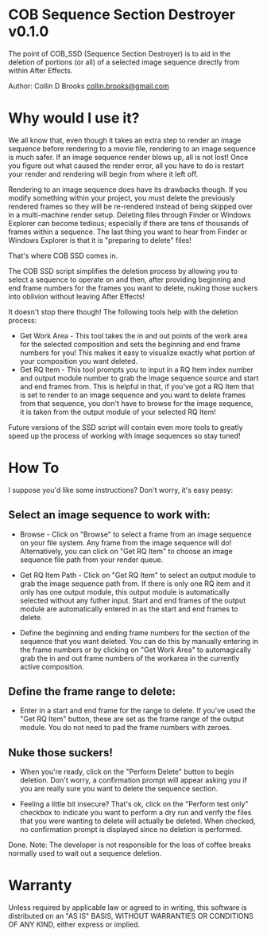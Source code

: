 COB Sequence Section Destroyer v0.1.0
===============

The point of COB_SSD (Sequence Section Destroyer) is to aid in the
deletion of portions (or all) of a selected image sequence directly from within
After Effects.

Author: Collin D Brooks <collin.brooks@gmail.com>

Why would I use it?
===================

We all know that, even though it takes an extra step to render an image
sequence before rendering to a movie file, rendering to an image sequence is
much safer. If an image sequence render blows up, all is not lost! Once you
figure out what caused the render error, all you have to do is restart your
render and rendering will begin from where it left off.

Rendering to an image sequence does have its drawbacks though. If you modify
something within your project, you must delete the previously rendered frames
so they will be re-rendered instead of being skipped over in a multi-machine
render setup. Deleting files through Finder or Windows Explorer can become
tedious; especially if there are tens of thousands of frames within a sequence.
The last thing you want to hear from Finder or Windows Explorer is that it is
"preparing to delete" files!

That's where COB SSD comes in.

The COB SSD script simplifies the deletion process by allowing you to select a
sequence to operate on and then, after providing beginning and end frame
numbers for the frames you want to delete, nuking those suckers into oblivion
without leaving After Effects!

It doesn't stop there though! The following tools help with the deletion
process:

 * Get Work Area - This tool takes the in and out points of the work area for
   the selected composition and sets the beginning and end frame numbers for
   you! This makes it easy to visualize exactly what portion of your
   composition you want deleted.
 * Get RQ Item - This tool prompts you to input in a RQ Item index
   number and output module number to grab the image sequence source and start
   and end frames from. This is helpful in that, if you've got a RQ Item that
   is set to render to an image sequence and you want to delete frames from
   that sequence, you don't have to browse for the image sequence, it is taken
   from the output module of your selected RQ Item!

Future versions of the SSD script will contain even more tools to greatly
speed up the process of working with image sequences so stay tuned!

How To
======

I suppose you'd like some instructions? Don't worry, it's easy peasy:

Select an image sequence to work with:
--------------------------------------

 * Browse - Click on "Browse" to select a frame from an image sequence on your
   file system. Any frame from the image sequence will do! Alternatively, you
   can click on "Get RQ Item" to choose an image sequence file path from
   your render queue.

 * Get RQ Item Path - Click on "Get RQ Item" to select an output module to grab
   the image sequence path from. If there is only one RQ item and it only has
   one output module, this output module is automatically selected without any
   futher input. Start and end frames of the output module are automatically
   entered in as the start and end frames to delete.

 * Define the beginning and ending frame numbers for the
   section of the sequence that you want deleted. You can do this by manually
   entering in the frame numbers or by clicking on "Get Work Area" to
   automagically grab the in and out frame numbers of the workarea in the
   currently active composition.

Define the frame range to delete:
---------------------------------
 * Enter in a start and end frame for the range to delete. If you've used the
   "Get RQ Item" button, these are set as the frame range of the output module.
   You do not need to pad the frame numbers with zeroes.

Nuke those suckers!
-------------------
 * When you're ready, click on the "Perform Delete" button to begin deletion.
   Don't worry, a confirmation prompt will appear asking you if you are really
   sure you want to delete the sequence section.

 * Feeling a little bit insecure? That's ok, click on the "Perform test only"
   checkbox to indicate you want to perform a dry run and verify the files that
   you were wanting to delete will actually be deleted. When checked, no
   confirmation prompt is displayed since no deletion is performed.

Done. Note: The developer is not responsible for the loss of coffee breaks
normally used to wait out a sequence deletion.

Warranty
========

Unless required by applicable law or agreed to in writing, this software is
distributed on an "AS IS" BASIS, WITHOUT WARRANTIES OR CONDITIONS OF ANY KIND,
either express or implied. 
